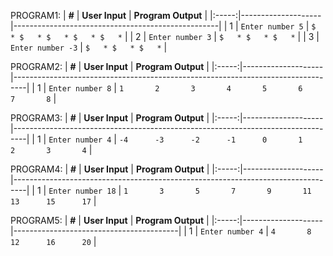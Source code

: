 PROGRAM1:
| **#** | **User Input** | **Program Output** |
|:-----:|--------------------|---------------------------------------------------|
|   1   | `Enter number 5`   | `$   * $   * $   * $   * $   *`         |
|   2   | `Enter number 3`   | `$   * $   * $   *`                         |
|   3   | `Enter number -3`  | `$   * $   * $   *`                         |


PROGRAM2:
| **#** | **User Input** | **Program Output** |
|:-----:|--------------------|---------------------------------------------------------------------------------|
|   1   | `Enter number 8`    | `1       2       3       4       5       6       7       8` |

PROGRAM3:
| **#** | **User Input** | **Program Output** |
|:-----:|--------------------|---------------------------------------------------------------------------------|
|   1   | `Enter number 4`    | `-4      -3      -2      -1      0       1       2       3       4` |


PROGRAM4:
| **#** | **User Input** | **Program Output** |
|:-----:|--------------------|---------------------------------------------------------------------------------|
|   1   | `Enter number 18`   | `1       3       5       7       9       11      13      15      17`              |


PROGRAM5:
| **#** | **User Input** | **Program Output** |
|:-----:|--------------------|-----------------------------------------|
|   1   | `Enter number 4`    | `4       8       12      16      20`      |




